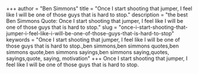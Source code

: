 +++
author = "Ben Simmons"
title = "Once I start shooting that jumper, I feel like I will be one of those guys that is hard to stop."
description = "the best Ben Simmons Quote: Once I start shooting that jumper, I feel like I will be one of those guys that is hard to stop."
slug = "once-i-start-shooting-that-jumper-i-feel-like-i-will-be-one-of-those-guys-that-is-hard-to-stop"
keywords = "Once I start shooting that jumper, I feel like I will be one of those guys that is hard to stop.,ben simmons,ben simmons quotes,ben simmons quote,ben simmons sayings,ben simmons saying,quotes, sayings,quote, saying, motivation"
+++
Once I start shooting that jumper, I feel like I will be one of those guys that is hard to stop.
